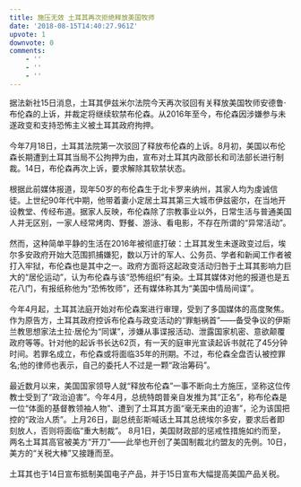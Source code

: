 ```yaml
---
title: 施压无效 土耳其再次拒绝释放美国牧师
date: '2018-08-15T14:40:27.961Z'
upvote: 1
downvote: 0
comments:
    - ''
    - ''
    - ''
---
```


<div class="article">据法新社15日消息，土耳其伊兹米尔法院今天再次驳回有关释放美国牧师安德鲁·布伦森的上诉，并裁定将继续软禁布伦森。从2016年至今，布伦森因涉嫌参与未遂政变和支持恐怖主义被土耳其政府拘押。<br><br>今年7月18日，土耳其法院第一次驳回了释放布伦森的上诉。8月初，美国以布伦森长期遭到土耳其当局不公拘押为由，宣布对土耳其内政部长和司法部长进行制裁。14日，布伦森再次上诉，要求解除其软禁状态。<br><br>根据此前媒体报道，现年50岁的布伦森生于北卡罗来纳州，其家人均为虔诚信徒。上世纪90年代中期，他带着妻小定居土耳其第三大城市伊兹密尔，在当地开设教堂、传经布道。据家人反映，布伦森除了宗教事业以外，日常生活与普通美国人并无区别，一家人经常烤肉、野餐、游泳、看电影，不存在所谓的“异常活动”。<br><br>然而，这种简单平静的生活在2016年被彻底打破：土耳其发生未遂政变过后，埃尔多安政府开始大范围抓捕嫌犯，数以万计的军人、公务员、学者和新闻工作者被打入牢狱，布伦森也是其中之一。政府方面将这起政变活动归咎于土耳其影响力巨大的“居伦运动”，认为布伦森与该“恐怖组织”有染。土耳其媒体对他的报道也是五花八门，有报纸称他为“恐怖牧师”，还有媒体称其为“美国中情局间谍”。<br><br>今年4月起，土耳其法庭开始对布伦森案进行审理，受到了多国媒体的高度聚焦。作为原告方，土耳其政府控诉布伦森与政变活动的“罪魁祸首”——备受争议的伊斯兰教思想家法土拉·居伦为“同谋”，涉嫌从事谍报活动、泄露国家机密、意欲颠覆政府等等。针对他的起诉书长达62页，有一天的庭审光宣读起诉书就花了45分钟时间。若罪名成立，布伦森或将面临35年的刑期。不过，布伦森全盘否认被控罪名;他的律师也表示，自己的委托人不过是一颗“政治筹码”。<br><br>最近数月以来，美国国家领导人就“释放布伦森”一事不断向土方施压，坚称这位传教士受到了“政治迫害”。今年4月，总统特朗普亲自发推为其“正名”，称布伦森是一位“体面的基督教领袖人物”、遭到了土耳其方面“毫无来由的迫害”，沦为该国把控的“政治人质”。上月26日，副总统彭斯喊话土耳其总统埃尔多安，要求后者即刻放人，否则将面临“重大制裁”。 8月1日，美国财政部的惩戒性措施如约而至，两名土耳其高官被美方“开刀”——此举也开创了美国制裁北约盟友的先例。10日，美方的“关税大棒”又接踵而至。<br><br>土耳其也于14日宣布抵制美国电子产品，并于15日宣布大幅提高美国产品关税。</div>

